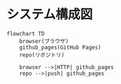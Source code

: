 # システム構成図

```mermaid
flowchart TD
    browser(ブラウザ)
    github_pages(GitHub Pages)
    repo(リポジトリ)

    browser -->|HTTP| github_pages
    repo -->|push| github_pages
```
